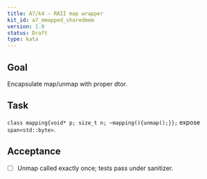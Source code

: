 ```yaml
---
title: A7/k4 — RAII map wrapper
kit_id: a7_mmapped_sharedmem
version: 1.0
status: Draft
type: kata
---
```

## Goal
Encapsulate map/unmap with proper dtor.
## Task
`class mapping{void* p; size_t n; ~mapping(){unmap();}};` expose `span<std::byte>`.
## Acceptance
- [ ] Unmap called exactly once; tests pass under sanitizer.